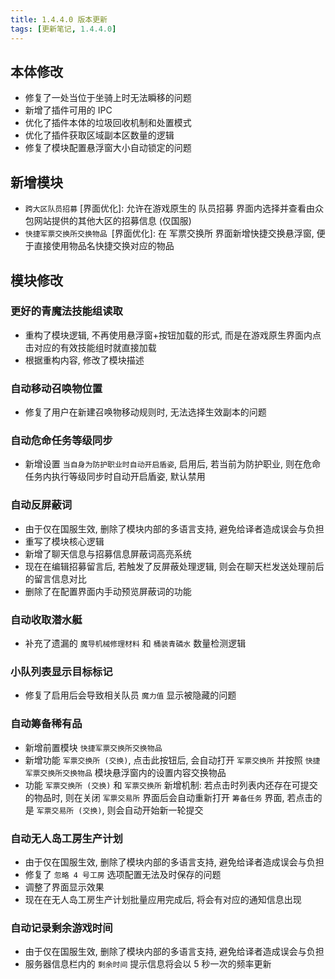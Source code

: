 ```yaml
---
title: 1.4.4.0 版本更新
tags: [更新笔记, 1.4.4.0]
---
```


## 本体修改

- 修复了一处当位于坐骑上时无法瞬移的问题
- 新增了插件可用的 IPC
- 优化了插件本体的垃圾回收机制和处置模式
- 优化了插件获取区域副本区数量的逻辑
- 修复了模块配置悬浮窗大小自动锁定的问题

## 新增模块

- `跨大区队员招募` [界面优化]: 允许在游戏原生的 队员招募 界面内选择并查看由众包网站提供的其他大区的招募信息 (仅国服)
- `快捷军票交换所交换物品 `[界面优化]: 在 军票交换所 界面新增快捷交换悬浮窗, 便于直接使用物品名快捷交换对应的物品

## 模块修改

### 更好的青魔法技能组读取

- 重构了模块逻辑, 不再使用悬浮窗+按钮加载的形式, 而是在游戏原生界面内点击对应的有效技能组时就直接加载
- 根据重构内容, 修改了模块描述

### 自动移动召唤物位置

- 修复了用户在新建召唤物移动规则时, 无法选择生效副本的问题

### 自动危命任务等级同步

- 新增设置 `当自身为防护职业时自动开启盾姿`, 启用后, 若当前为防护职业, 则在危命任务内执行等级同步时自动开启盾姿, 默认禁用

### 自动反屏蔽词

- 由于仅在国服生效, 删除了模块内部的多语言支持, 避免给译者造成误会与负担
- 重写了模块核心逻辑
- 新增了聊天信息与招募信息屏蔽词高亮系统
- 现在在编辑招募留言后, 若触发了反屏蔽处理逻辑, 则会在聊天栏发送处理前后的留言信息对比
- 删除了在配置界面内手动预览屏蔽词的功能

### 自动收取潜水艇

- 补充了遗漏的 `魔导机械修理材料` 和 `桶装青磷水` 数量检测逻辑

### 小队列表显示目标标记

- 修复了启用后会导致相关队员 `魔力值` 显示被隐藏的问题

### 自动筹备稀有品

- 新增前置模块 `快捷军票交换所交换物品`
- 新增功能 `军票交换所 (交换)`, 点击此按钮后, 会自动打开 `军票交换所` 并按照 `快捷军票交换所交换物品` 模块悬浮窗内的设置内容交换物品
- 功能 `军票交换所 (交换)` 和 `军票交换所` 新增机制: 若点击时列表内还存在可提交的物品时, 则在关闭 `军票交易所` 界面后会自动重新打开 `筹备任务` 界面, 若点击的是 `军票交易所 (交换)`, 则会自动开始新一轮提交

### 自动无人岛工房生产计划

- 由于仅在国服生效, 删除了模块内部的多语言支持, 避免给译者造成误会与负担
- 修复了 `忽略 4 号工房` 选项配置无法及时保存的问题
- 调整了界面显示效果
- 现在在无人岛工房生产计划批量应用完成后, 将会有对应的通知信息出现

### 自动记录剩余游戏时间

- 由于仅在国服生效, 删除了模块内部的多语言支持, 避免给译者造成误会与负担
- 服务器信息栏内的 `剩余时间` 提示信息将会以 5 秒一次的频率更新